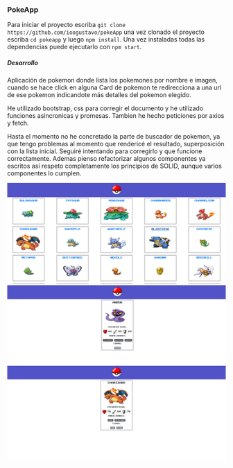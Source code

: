 ### PokeApp

Para iniciar el proyecto escriba `git clone https://github.com/ioogustavo/pokeApp` una vez clonado el proyecto escriba `cd pokeapp` y luego `npm install`. Una vez instaladas todas las dependencias puede ejecutarlo con `npm start`.

##### Desarrollo

Aplicación de pokemon donde lista los pokemones por nombre e imagen, cuando se hace click en alguna Card de pokemon te redirecciona a una url de ese pokemon indicandote más detalles del pokemon elegido.

He utilizado bootstrap, css para corregir el documento y he utilizado funciones asincronicas y promesas.
Tambien he hecho peticiones por axios y fetch.

Hasta el momento no he concretado la parte de buscador de pokemon, ya que tengo problemas al momento que rendericé el resultado, superposición con la lista inicial. Seguiré intentando para corregirlo y que funcione correctamente. Ademas pienso refactorizar algunos componentes ya escritos así respeto completamente los principios de SOLID, aunque varios componentes lo cumplen.

<img src='./pokeapp/src/images/Capura1' />
<img src='./pokeapp/src/images/Captura2' />
<img src='./pokeapp/src/images/Captura3' />

